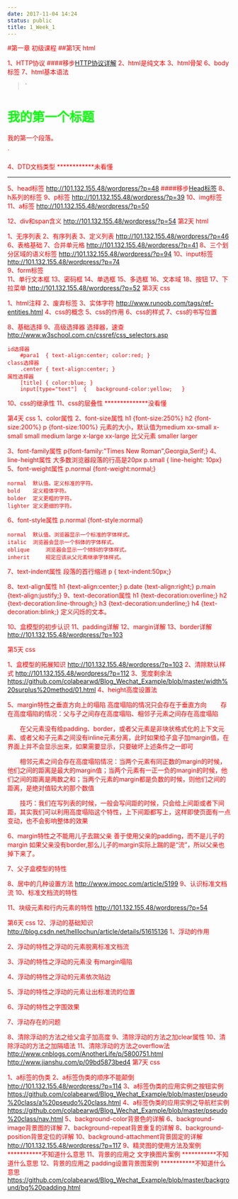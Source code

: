 ```yaml
---
date: 2017-11-04 14:24
status: public
title: 1_Week_1
---
```


#第一章 初级课程
##第1天 html

1、HTTP协议
####移步[HTTP协议详解](/HTTP协议.md)
2、html是纯文本
3、html骨架
6、body标签
7、html基本语法
>`<!DOCTYPE html>
<html>
<head>
<meta charset="utf-8">
<title>菜鸟教程(runoob.com)</title>
</head>
<body>
    <h1>我的第一个标题</h1>
    <p>我的第一个段落。</p>
</body>
</html>
`  

4、DTD文档类型
************未看懂
- - -
5、head标签
    http://101.132.155.48/wordpress/?p=48
####移步[Head标签](/head标签.md)
8、h系列的标签
9、p标签
	http://101.132.155.48/wordpress/?p=39
10、img标签
11、a标签
	http://101.132.155.48/wordpress/?p=50

12、div和span含义
	http://101.132.155.48/wordpress/?p=54
第2天 html

1、无序列表
2、有序列表
3、定义列表
	http://101.132.155.48/wordpress/?p=46
6、表格基础
7、合并单元格
	http://101.132.155.48/wordpress/?p=41
8、三个划分区域的语义标签
	http://101.132.155.48/wordpress/?p=94
10、input标签
	 http://101.132.155.48/wordpress/?p=74	 
9、form标签	 
11、单行文本框
13、密码框
14、单选框
15、多选框
16、文本域
18、按钮
17、下拉菜单
	 http://101.132.155.48/wordpress/?p=52
第3天 css

1、html注释
2、废弃标签
3、实体字符
	http://www.runoob.com/tags/ref-entities.html
4、css的概念
5、css的作用
6、css的样式
7、css的书写位置

8、基础选择
9、高级选择器
	选择器，速查
	http://www.w3school.com.cn/cssref/css_selectors.asp
	
	id选择器
		#para1  { text-align:center; color:red; } 
	class选择器	
		.center { text-align:center; } 
	属性选择器
		[title] { color:blue; }
		input[type="text"]  {	background-color:yellow;   }

10、css的继承性
11、css的层叠性
**************没看懂


第4天 css
1、color属性
	<style> 
		body {color:red;}
		h1 {color:#00ff00;}
		p.ex {color:rgb(0,0,255);}
	</style>
2、font-size属性
	h1 {font-size:250%}
	h2 {font-size:200%}
	p {font-size:100%} 
		元素的大小，默认值为medium
		xx-small
		x-small
		small
		medium
		large
		x-large
		xx-large
		比父元素
		smaller
		larger
	
3、font-family属性
	p{font-family:"Times New Roman",Georgia,Serif;} 
4、line-height属性
	大多数浏览器段落的行高是20px
	p.small	{ line-height: 10px}
5、font-weight属性
	p.normal {font-weight:normal;}
	
	normal 	默认值。定义标准的字符。
	bold 	定义粗体字符。
	bolder 	定义更粗的字符。
	lighter 定义更细的字符。
6、font-style属性
	p.normal {font-style:normal}
	
	normal 	默认值。浏览器显示一个标准的字体样式。
	italic 	浏览器会显示一个斜体的字体样式。
	oblique 	浏览器会显示一个倾斜的字体样式。
	inherit 	规定应该从父元素继承字体样式。
7、text-indent属性 段落的首行缩进
	p { text-indent:50px;} 
	
8、text-align属性
	h1 {text-align:center;}
	p.date {text-align:right;}
	p.main {text-align:justify;}
9、text-decoration属性
	h1 {text-decoration:overline;}
	h2 {text-decoration:line-through;}
	h3 {text-decoration:underline;}
	h4 {text-decoration:blink;}        定义闪烁的文本。
	

10、盒模型的初步认识
11、padding详解
12、margin详解
13、border详解
	 http://101.132.155.48/wordpress/?p=103

第5天 css

1、盒模型的拓展知识
	 http://101.132.155.48/wordpress/?p=103
2、清除默认样式
	 http://101.132.155.48/wordpress/?p=112
3、宽度剩余法
	 https://github.com/colabearwd/Blog_Wechat_Example/blob/master/width%20surplus%20method/01.html
4、height高度设置法
		
5、margin特性之垂直方向上的塌陷
	高度塌陷的情况只会存在于垂直方向
　　存在高度塌陷的情况：父与子之间存在高度塌陷、相邻子元素之间存在高度塌陷

　　在父元素没有给padding、border，或者父元素是非块状格式化的上下文元素、或者父和子元素之间没有inline元素分离，此时如果给子盒子加margin值，在界面上并不会显示出来，如果需要显示，只要破坏上述条件之一即可

　　相邻元素之间会存在高度塌陷情况：当两个元素有同正数的margin的时候，他们之间的距离是最大的margin值；当两个元素有一正一负的margin的时候，他们之间的距离是两数之和；当两个元素的margin都是负数的时候，则他们之间的距离，是绝对值较大的那个数值

　　技巧：我们在写列表的时候，一般会写间距的时候，只会给上间距或者下间距，其实我们可以利用高度塌陷这个特性，上下间距都写上，这样即使页面有一点变动，也不会影响整体的效果

6、margin特性之不能用儿子去踹父亲
	善于使用父亲的padding，而不是儿子的margin
	如果父亲没有border,那么儿子的margin实际上踹的是“流”，所以父亲也掉下来了。
	
7、父子盒模型的特性

8、居中的几种设置方法
	http://www.imooc.com/article/5199
9、认识标准文档流
10、标准文档流的特性

11、块级元素和行内元素的特性
	http://101.132.155.48/wordpress/?p=54



第6天 css
12、浮动的基础知识
	http://blog.csdn.net/helllochun/article/details/51615136
1、浮动的作用

2、浮动的特性之浮动的元素脱离标准文档流

3、浮动的特性之浮动的元素没 有margin塌陷

4、浮动的特性之浮动的元素依次贴边

5、浮动的特性之浮动的元素让出标准流的位置

6、浮动的特性之字围效果

7、浮动存在的问题


8、清除浮动的方法之给父盒子加高度
9、清除浮动的方法之加clear属性
10、清除浮动的方法之加隔墙法
11、清除浮动的方法之overflow法
	http://www.cnblogs.com/AnotherLife/p/5800751.html
	http://www.jianshu.com/p/09bd5873bed4
第7天 css

1、a标签的伪类
2、a标签伪类的顺序不能颠倒
http://101.132.155.48/wordpress/?p=114
3、a标签伪类的应用实例之按钮实例
https://github.com/colabearwd/Blog_Wechat_Example/blob/master/pseudo%20class/a%20pseudo%20class.html
4、a标签伪类的应用实例之导航栏实例
https://github.com/colabearwd/Blog_Wechat_Example/blob/master/pseudo%20class/nav.html
5、background-color背景色的详解
6、background-image背景图的详解
7、background-repeat背景重复的详解
8、background-position背景定位的详解
10、background-attachment背景固定的详解
	http://101.132.155.48/wordpress/?p=117
9、精灵图的使用方法及案例
	***********不知道什么意思
11、背景的应用之 文字换图片案例
	***********不知道什么意思
12、背景的应用之 padding设置背景图案例
	***********不知道什么意思
https://github.com/colabearwd/Blog_Wechat_Example/blob/master/background/bg%20padding.html